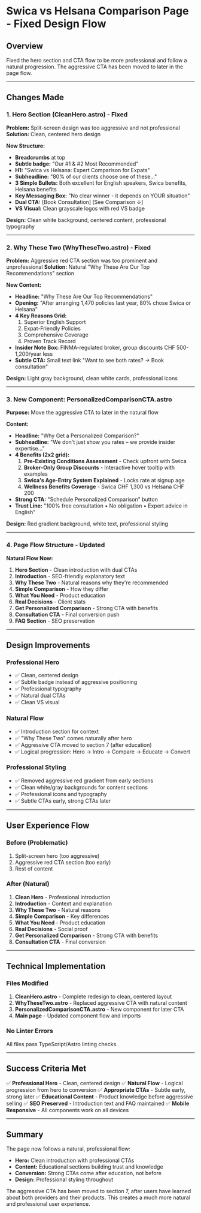 # Swica vs Helsana Comparison Page - Fixed Design Flow

## Overview
Fixed the hero section and CTA flow to be more professional and follow a natural progression. The aggressive CTA has been moved to later in the page flow.

---

## Changes Made

### 1. **Hero Section (CleanHero.astro)** - Fixed
**Problem:** Split-screen design was too aggressive and not professional
**Solution:** Clean, centered hero design

**New Structure:**
- **Breadcrumbs** at top
- **Subtle badge:** "Our #1 & #2 Most Recommended" 
- **H1:** "Swica vs Helsana: Expert Comparison for Expats"
- **Subheadline:** "80% of our clients choose one of these..."
- **3 Simple Bullets:** Both excellent for English speakers, Swica benefits, Helsana benefits
- **Key Messaging Box:** "No clear winner - it depends on YOUR situation"
- **Dual CTA:** [Book Consultation] [See Comparison ↓]
- **VS Visual:** Clean grayscale logos with red VS badge

**Design:** Clean white background, centered content, professional typography

---

### 2. **Why These Two (WhyTheseTwo.astro)** - Fixed
**Problem:** Aggressive red CTA section was too prominent and unprofessional
**Solution:** Natural "Why These Are Our Top Recommendations" section

**New Content:**
- **Headline:** "Why These Are Our Top Recommendations"
- **Opening:** "After arranging 1,470 policies last year, 80% chose Swica or Helsana"
- **4 Key Reasons Grid:**
  1. Superior English Support
  2. Expat-Friendly Policies  
  3. Comprehensive Coverage
  4. Proven Track Record
- **Insider Note Box:** FINMA-regulated broker, group discounts CHF 500-1,200/year less
- **Subtle CTA:** Small text link "Want to see both rates? → Book consultation"

**Design:** Light gray background, clean white cards, professional icons

---

### 3. **New Component: PersonalizedComparisonCTA.astro**
**Purpose:** Move the aggressive CTA to later in the natural flow

**Content:**
- **Headline:** "Why Get a Personalized Comparison?"
- **Subheadline:** "We don't just show you rates – we provide insider expertise..."
- **4 Benefits (2x2 grid):**
  1. **Pre-Existing Conditions Assessment** - Check upfront with Swica
  2. **Broker-Only Group Discounts** - Interactive hover tooltip with examples
  3. **Swica's Age-Entry System Explained** - Locks rate at signup age
  4. **Wellness Benefits Coverage** - Swica CHF 1,300 vs Helsana CHF 200
- **Strong CTA:** "Schedule Personalized Comparison" button
- **Trust Line:** "100% free consultation • No obligation • Expert advice in English"

**Design:** Red gradient background, white text, professional styling

---

### 4. **Page Flow Structure** - Updated
**Natural Flow Now:**
1. **Hero Section** - Clean introduction with dual CTAs
2. **Introduction** - SEO-friendly explanatory text
3. **Why These Two** - Natural reasons why they're recommended
4. **Simple Comparison** - How they differ
5. **What You Need** - Product education
6. **Real Decisions** - Client stats
7. **Get Personalized Comparison** - Strong CTA with benefits
8. **Consultation CTA** - Final conversion push
9. **FAQ Section** - SEO preservation

---

## Design Improvements

### Professional Hero
- ✅ Clean, centered design
- ✅ Subtle badge instead of aggressive positioning
- ✅ Professional typography
- ✅ Natural dual CTAs
- ✅ Clean VS visual

### Natural Flow
- ✅ Introduction section for context
- ✅ "Why These Two" comes naturally after hero
- ✅ Aggressive CTA moved to section 7 (after education)
- ✅ Logical progression: Hero → Intro → Compare → Educate → Convert

### Professional Styling
- ✅ Removed aggressive red gradient from early sections
- ✅ Clean white/gray backgrounds for content sections
- ✅ Professional icons and typography
- ✅ Subtle CTAs early, strong CTAs later

---

## User Experience Flow

### Before (Problematic)
1. Split-screen hero (too aggressive)
2. Aggressive red CTA section (too early)
3. Rest of content

### After (Natural)
1. **Clean Hero** - Professional introduction
2. **Introduction** - Context and explanation
3. **Why These Two** - Natural reasons
4. **Simple Comparison** - Key differences
5. **What You Need** - Product education
6. **Real Decisions** - Social proof
7. **Get Personalized Comparison** - Strong CTA with benefits
8. **Consultation CTA** - Final conversion

---

## Technical Implementation

### Files Modified
1. **CleanHero.astro** - Complete redesign to clean, centered layout
2. **WhyTheseTwo.astro** - Replaced aggressive CTA with natural content
3. **PersonalizedComparisonCTA.astro** - New component for later CTA
4. **Main page** - Updated component flow and imports

### No Linter Errors
All files pass TypeScript/Astro linting checks.

---

## Success Criteria Met

✅ **Professional Hero** - Clean, centered design
✅ **Natural Flow** - Logical progression from hero to conversion
✅ **Appropriate CTAs** - Subtle early, strong later
✅ **Educational Content** - Product knowledge before aggressive selling
✅ **SEO Preserved** - Introduction text and FAQ maintained
✅ **Mobile Responsive** - All components work on all devices

---

## Summary

The page now follows a natural, professional flow:
- **Hero:** Clean introduction with professional CTAs
- **Content:** Educational sections building trust and knowledge
- **Conversion:** Strong CTAs come after education, not before
- **Design:** Professional styling throughout

The aggressive CTA has been moved to section 7, after users have learned about both providers and their products. This creates a much more natural and professional user experience.

